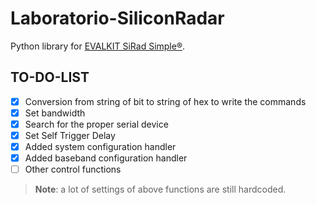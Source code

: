 # Laboratorio-SiliconRadar
Python library for [EVALKIT SiRad Simple®](https://siliconradar.com/evalkits/).

## TO-DO-LIST
 - [x] Conversion from string of bit to string of hex to write the commands
 - [x] Set bandwidth
 - [x] Search for the proper serial device
 - [x] Set Self Trigger Delay
 - [x] Added system configuration handler
 - [x] Added baseband configuration handler
 - [ ] Other control functions

> **Note**: a lot of settings of above functions are still hardcoded.